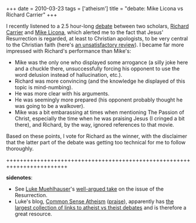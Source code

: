 +++
date = 2010-03-23
tags = ['atheism']
title = "debate: Mike Licona vs Richard Carrier"
+++

I recently listened to a 2.5 hour-long [debate] between two scholars,
[Richard Carrier] and [Mike Licona], which alerted me to the fact that
Jesus\' Resurrection is regarded, at least to Christian apologists, to
be very central to the Christian faith (here\'s [an unsatisfactory
review]). I became far more impressed with Richard\'s performance than
Mike\'s:

-   Mike was the only one who displayed some arrogance (a silly joke
    here and a chuckle there, unsuccessfully forcing his opponent to use
    the word delusion instead of hallucination, etc.).
-   Richard was more convincing (and the knowledge he displayed of this
    topic is mind-numbing).
-   He was more clear with his arguments.
-   He was seemingly more prepared (his opponent probably thought he was
    going to be a walkover).
-   Mike was a bit embarassing at times when mentioning The Passion of
    Christ, especially the time when he was praising Jesus (I cringed a
    bit there), and Richard, by the way, ignored references to that
    movie.

Based on these points, I vote for Richard as the winner, with the
disclaimer that the latter part of the debate was getting too technical
for me to follow thoroughly.

++++++++++++++++++++++++++++++++++++++++++++++++++++++++++++++++++++++++

**sidenotes**:

-   See [Luke Muehlhauser]\'s [well-argued take] on the issue of the
    Resurrection.
-   Luke\'s blog, [Common Sense Atheism] ([praise]), apparently has [the
    largest collection of links to atheist vs theist debates] and is
    therefore a great resource.

  [debate]: http://namb.edgeboss.net/download/namb/audio_files/apologetics_debates/debate-licona_carrier.mp3
  [Richard Carrier]: http://en.wikipedia.org/wiki/Richard_Carrier
  [Mike Licona]: http://en.wikipedia.org/wiki/Mike_Licona
  [an unsatisfactory review]: http://agnosticpopularfront.blogspot.com/2004/04/carrier-vs-licona-in-los-angeles-ca.html
  [Luke Muehlhauser]: http://commonsenseatheism.com/?page_id=3
  [well-argued take]: http://commonsenseatheism.com/?p=30
  [Common Sense Atheism]: http://commonsenseatheism.com
  [praise]: http://tshepang.net/common-sense-atheism-rocks
  [the largest collection of links to atheist vs theist debates]: http://commonsenseatheism.com/?p=50
